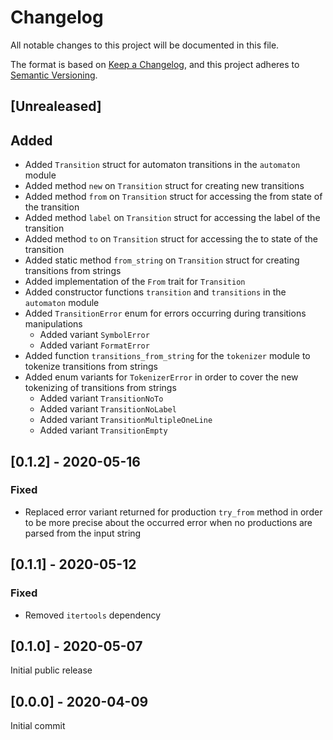 # Changelog

All notable changes to this project will be documented in this file.

The format is based on [Keep a Changelog](https://keepachangelog.com/en/1.0.0/),
and this project adheres to [Semantic Versioning](https://semver.org/spec/v2.0.0.html).

## [Unrealeased]

## Added

- Added `Transition` struct for automaton transitions in the `automaton` module
- Added method `new` on `Transition` struct for creating new transitions
- Added method `from` on `Transition` struct for accessing the from state of the transition
- Added method `label` on `Transition` struct for accessing the label of the transition
- Added method `to` on `Transition` struct for accessing the to state of the transition
- Added static method `from_string` on `Transition` struct for creating transitions from strings
- Added implementation of the `From` trait for `Transition`
- Added constructor functions `transition` and `transitions` in the `automaton` module
- Added `TransitionError` enum for errors occurring during transitions manipulations
  - Added variant `SymbolError`
  - Added variant `FormatError`
- Added function `transitions_from_string` for the `tokenizer` module to tokenize transitions from strings
- Added enum variants for `TokenizerError` in order to cover the new tokenizing of transitions from strings
  - Added variant `TransitionNoTo`
  - Added variant `TransitionNoLabel`
  - Added variant `TransitionMultipleOneLine`
  - Added variant `TransitionEmpty`

## [0.1.2] - 2020-05-16

### Fixed

- Replaced error variant returned for production `try_from` method in order to be more precise about the occurred error when no productions are parsed from the input string

## [0.1.1] - 2020-05-12

### Fixed

- Removed `itertools` dependency

## [0.1.0] - 2020-05-07

Initial public release

## [0.0.0] - 2020-04-09

Initial commit
